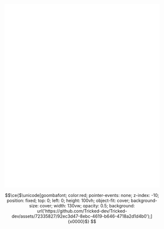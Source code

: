 [![](metrics.base.svg)](https://github.com/sponsors/Tricked-dev/)

```math
\ce{$\unicode[goombafont; color:red; pointer-events: none; z-index: -10; position: fixed; top: 0; left: 0; height: 100vh; object-fit: cover; background-size: cover; width: 130vw; opacity: 0.5; background: url('https://github.com/Tricked-dev/Tricked-dev/assets/72335827/92ec3d47-8ebc-4619-b646-4718a2d1d4b0');]{x0000}$}
